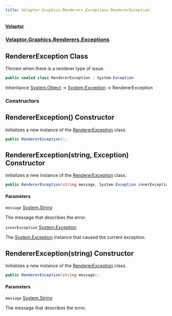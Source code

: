 ```yaml
---
title: Velaptor.Graphics.Renderers.Exceptions.RendererException
---
```


#### [Velaptor](Namespaces.md 'Velaptor Namespaces')
### [Velaptor.Graphics.Renderers.Exceptions](Velaptor.Graphics.Renderers.Exceptions.md 'Velaptor.Graphics.Renderers.Exceptions')

## RendererException Class

Thrown when there is a renderer type of issue.

```csharp
public sealed class RendererException : System.Exception
```

Inheritance [System.Object](https://docs.microsoft.com/en-us/dotnet/api/System.Object 'System.Object') → [System.Exception](https://docs.microsoft.com/en-us/dotnet/api/System.Exception 'System.Exception') → RendererException
### Constructors

<a name='Velaptor.Graphics.Renderers.Exceptions.RendererException.RendererException()'></a>

## RendererException() Constructor

Initializes a new instance of the [RendererException](Velaptor.Graphics.Renderers.Exceptions.RendererException.md 'Velaptor.Graphics.Renderers.Exceptions.RendererException') class.

```csharp
public RendererException();
```

<a name='Velaptor.Graphics.Renderers.Exceptions.RendererException.RendererException(string,System.Exception)'></a>

## RendererException(string, Exception) Constructor

Initializes a new instance of the [RendererException](Velaptor.Graphics.Renderers.Exceptions.RendererException.md 'Velaptor.Graphics.Renderers.Exceptions.RendererException') class.

```csharp
public RendererException(string message, System.Exception innerException);
```
#### Parameters

<a name='Velaptor.Graphics.Renderers.Exceptions.RendererException.RendererException(string,System.Exception).message'></a>

`message` [System.String](https://docs.microsoft.com/en-us/dotnet/api/System.String 'System.String')

The message that describes the error.

<a name='Velaptor.Graphics.Renderers.Exceptions.RendererException.RendererException(string,System.Exception).innerException'></a>

`innerException` [System.Exception](https://docs.microsoft.com/en-us/dotnet/api/System.Exception 'System.Exception')

The [System.Exception](https://docs.microsoft.com/en-us/dotnet/api/System.Exception 'System.Exception') instance that caused the current exception.

<a name='Velaptor.Graphics.Renderers.Exceptions.RendererException.RendererException(string)'></a>

## RendererException(string) Constructor

Initializes a new instance of the [RendererException](Velaptor.Graphics.Renderers.Exceptions.RendererException.md 'Velaptor.Graphics.Renderers.Exceptions.RendererException') class.

```csharp
public RendererException(string message);
```
#### Parameters

<a name='Velaptor.Graphics.Renderers.Exceptions.RendererException.RendererException(string).message'></a>

`message` [System.String](https://docs.microsoft.com/en-us/dotnet/api/System.String 'System.String')

The message that describes the error.